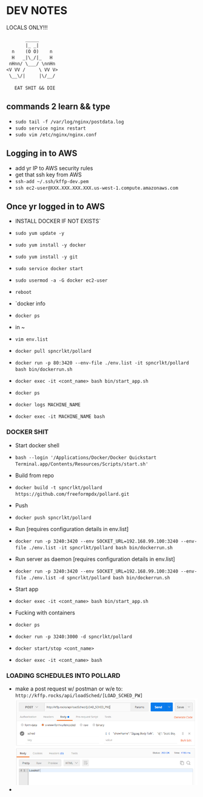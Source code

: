 # DEV NOTES
LOCALS ONLY!!!

           _____
           |_ _|
      n    (O O)    n
      H   _|\_/|_   H
     nHnn/ \___/ \nnHn
    <V VV /     \ VV V>
     \__\/|     |\/__/

	   EAT SHIT && DIE

## commands 2 learn && type
- `sudo tail -f /var/log/nginx/postdata.log`
- `sudo service nginx restart`
- `sudo vim /etc/nginx/nginx.conf`

## Logging in to AWS
- add yr IP to AWS security rules
- get that ssh key from AWS
- `ssh-add ~/.ssh/kffp-dev.pem`
- `ssh ec2-user@XXX.XXX.XXX.XXX.us-west-1.compute.amazonaws.com`

## Once yr logged in to AWS
- INSTALL DOCKER IF NOT EXISTS`
- `sudo yum update -y`
- `sudo yum install -y docker`
- `sudo yum install -y git`
- `sudo service docker start`
- `sudo usermod -a -G docker ec2-user`
- `reboot`
- `docker info
- `docker ps`

- in ~
- `vim env.list`
- `docker pull spncrlkt/pollard`
- `docker run -p 80:3420 --env-file ./env.list -it spncrlkt/pollard bash bin/dockerrun.sh`
- `docker exec -it <cont_name> bash bin/start_app.sh`
- `docker ps`
- `docker logs MACHINE_NAME`
- `docker exec -it MACHINE_NAME bash`


### DOCKER SHIT
- Start docker shell
- `bash --login '/Applications/Docker/Docker Quickstart Terminal.app/Contents/Resources/Scripts/start.sh'`

- Build from repo
- `docker build -t spncrlkt/pollard https://github.com/freeformpdx/pollard.git`
- Push
- `docker push spncrlkt/pollard`

- Run [requires configuration details in env.list]
- `docker run -p 3240:3420 --env SOCKET_URL=192.168.99.100:3240 --env-file ./env.list -it spncrlkt/pollard bash bin/dockerrun.sh`
- Run server as daemon [requires configuration details in env.list]
- `docker run -p 3240:3420 --env SOCKET_URL=192.168.99.100:3240 --env-file ./env.list -d spncrlkt/pollard bash bin/dockerrun.sh`
- Start app
- `docker exec -it <cont_name> bash bin/start_app.sh`

- Fucking with containers
- `docker ps`
- `docker run -p 3240:3000 -d spncrlkt/pollard`
- `docker start/stop <cont_name>`
- `docker exec -it <cont_name> bash`



### LOADING SCHEDULES INTO POLLARD
- make a post request w/ postman or w/e to: `http://kffp.rocks/api/loadSched/[LOAD_SCHED_PW]`
![alt tag](gifs/load_sched_example.png)
- 

